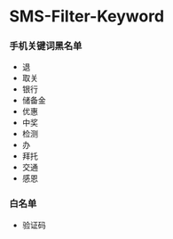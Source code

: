 # SMS-Filter-Keyword


### 手机关键词黑名单
- 退
- 取关
- 银行
- 储备金
- 优惠
- 中奖
- 检测
- 办
- 拜托
- 交通
- 感恩


### 白名单
- 验证码
